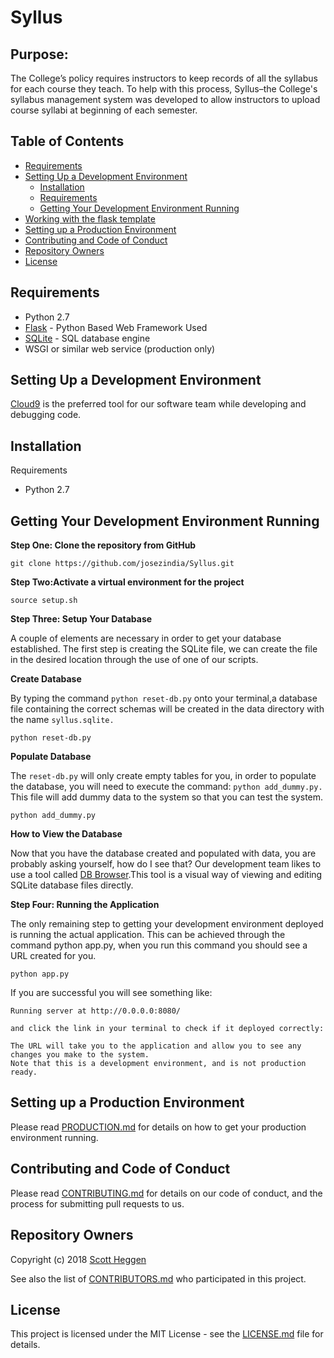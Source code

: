 # Syllus

## Purpose: 
The College’s policy requires instructors to keep records of all the syllabus for each course they teach. To help with this process, Syllus–the College's syllabus management system was developed to allow instructors to upload course syllabi at beginning of each semester.

## Table of Contents
- [Requirements](#requirements)
- [Setting Up a Development Environment](#setting_Up_a_Development_Environment)
   - [Installation](#installation)
   - [Requirements](#requirements)
   - [Getting Your Development Environment Running](#getting_Your_Development_Environment_Running) 
- [Working with the flask template](#working_with_the_flask_template)
- [Setting up a Production Environment](#setting)
- [Contributing and Code of Conduct](#CONTRIBUTING)
- [Repository Owners](#repository_Owners)
- [License](#license)

## Requirements
* Python 2.7
* [Flask](http://flask.pocoo.org/docs/0.11/)  - Python Based Web Framework Used
* [SQLite](https://sqlite.org/) - SQL database engine
* WSGI or similar web service (production only)

## Setting Up a Development Environment

[Cloud9](https://c9.io/?redirect=0) is the preferred tool for our software team while developing and debugging code.  

## Installation

Requirements
 * Python 2.7

## Getting Your Development Environment Running

**Step One: Clone the repository from GitHub**
```
git clone https://github.com/josezindia/Syllus.git

```

**Step Two:Activate a virtual environment for the project**
```
source setup.sh

```

**Step Three: Setup Your Database**

A couple of elements are necessary in order to get your database established. The first step is creating the SQLite file, we can create the file in the desired location through the use of one of our scripts.

**Create Database**

By typing the command ```python reset-db.py``` onto your terminal,a database file containing the correct schemas will be created in the data directory with the name ```syllus.sqlite.```
```
python reset-db.py

```

**Populate Database**

The ```reset-db.py``` will only create empty tables for you, in order to populate the database, you will need to execute the command: ```python add_dummy.py.``` This file will add dummy data to the system so that you can test the system.

```
python add_dummy.py

```

**How to View the Database** 

Now that you have the database created and populated with data, you are probably asking yourself, how do I see that? Our development team likes to use a tool called [DB Browser](http://sqlitebrowser.org/).This tool is a visual way of viewing and editing SQLite database files directly. 

**Step Four: Running the Application**

The only remaining step to getting your development environment deployed is running the actual application. This can be achieved through the command python app.py, when you run this command you should see a URL created for you. 

```
python app.py

```
If you are successful you will see something like:  

```
Running server at http://0.0.0.0:8080/

and click the link in your terminal to check if it deployed correctly:

The URL will take you to the application and allow you to see any changes you make to the system. 
Note that this is a development environment, and is not production ready. 
```
## Setting up a Production Environment

Please read [PRODUCTION.md](PRODUCTION.md) for details on how to get your production environment running. 


## Contributing and Code of Conduct

Please read [CONTRIBUTING.md](CONTRIBUTING.md) for details on our code of conduct, and the process for submitting pull requests to us.

## Repository Owners

Copyright (c) 2018 [Scott Heggen ](https://github.com)

See also the list of [CONTRIBUTORS.md](CONTRIBUTORS.md) who participated in this project.

## License 

This project is licensed under the MIT License - see the [LICENSE.md](LICENSE.md)  file for details.

